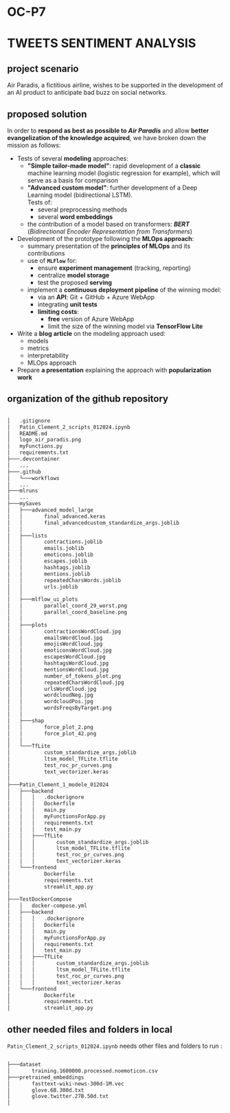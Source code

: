# OC-P7
# TWEETS SENTIMENT ANALYSIS

## project scenario

Air Paradis, a fictitious airline, wishes to be supported in the development of an AI product to anticipate bad buzz on social networks.

## proposed solution

In order to **respond as best as possible to *Air Paradis*** and allow **better evangelization of the knowledge acquired**, we have broken down the mission as follows:
- Tests of several **modeling** approaches:
    - **"Simple tailor-made model"**: rapid development of a **classic** machine learning model (logistic regression for example), which will serve as a basis for comparison
    - **"Advanced custom model"**: further development of a Deep Learning model (bidirectional LSTM).<br>
      Tests of:
        - several preprocessing methods
        - several **word embeddings**
    - the contribution of a model based on transformers: ***BERT*** (*Bidirectional Encoder Representation from Transformers*)
- Development of the prototype following the **MLOps approach**:
    - summary presentation of the **principles of MLOps** and its contributions
    - use of **`MLFlow`** for:
        - ensure **experiment management** (tracking, reporting)
        - centralize **model storage**
        - test the proposed **serving**
    - implement a **continuous deployment pipeline** of the winning model:
        - via an **API**: Git + GitHub + Azure WebApp
        - integrating **unit tests**
        - **limiting costs**:
            - **free** version of Azure WebApp
            - limit the size of the winning model via **TensorFlow Lite**
- Write a **blog article** on the modeling approach used:
    - models
    - metrics
    - interpretability
    - MLOps approach
- Prepare **a presentation** explaining the approach with **popularization work**


## organization of the github repository

```bash

│   .gitignore
│   Patin_Clement_2_scripts_012024.ipynb
│   README.md
│   logo_air_paradis.png
│   myFunctions.py
│   requirements.txt
├───.devcontainer
│   ...
├───.github
│   └───workflows
│   ...
├───mlruns
│   ...
├───mySaves
│   ├───advanced_model_large
│   │       final_advanced.keras
│   │       final_advancedcustom_standardize_args.joblib
│   │
│   ├───lists
│   │       contractions.joblib
│   │       emails.joblib
│   │       emoticons.joblib
│   │       escapes.joblib
│   │       hashtags.joblib
│   │       mentions.joblib
│   │       repeatedCharsWords.joblib
│   │       urls.joblib
│   │
│   ├───mlflow_ui_plots
│   │       parallel_coord_29_worst.png
│   │       parallel_coord_baseline.png
│   │
│   ├───plots
│   │       contractionsWordCloud.jpg
│   │       emailsWordCloud.jpg
│   │       emojisWordCloud.jpg
│   │       emoticonsWordCloud.jpg
│   │       escapesWordCloud.jpg
│   │       hashtagsWordCloud.jpg
│   │       mentionsWordCloud.jpg
│   │       number_of_tokens_plot.png
│   │       repeatedCharsWordCloud.jpg
│   │       urlsWordCloud.jpg
│   │       wordcloudNeg.jpg
│   │       wordcloudPos.jpg
│   │       wordsFreqsByTarget.png
│   │
│   ├───shap
│   │       force_plot_2.png
│   │       force_plot_42.png
│   │
│   └───TfLite
│           custom_standardize_args.joblib
│           ltsm_model_TFLite.tflite
│           test_roc_pr_curves.png
│           text_vectorizer.keras
│
├───Patin_Clement_1_modele_012024
│   ├───backend
│   │   │   .dockerignore
│   │   │   Dockerfile
│   │   │   main.py
│   │   │   myFunctionsForApp.py
│   │   │   requirements.txt
│   │   │   test_main.py
│   │   ├───TfLite
│   │   │       custom_standardize_args.joblib
│   │   │       ltsm_model_TFLite.tflite
│   │   │       test_roc_pr_curves.png
│   │   │       text_vectorizer.keras
│   └───frontend
│           Dockerfile
│           requirements.txt
│           streamlit_app.py
│
├───TestDockerCompose
│   │   docker-compose.yml
│   ├───backend
│   │   │   .dockerignore
│   │   │   Dockerfile
│   │   │   main.py
│   │   │   myFunctionsForApp.py
│   │   │   requirements.txt
│   │   │   test_main.py
│   │   ├───TfLite
│   │   │       custom_standardize_args.joblib
│   │   │       ltsm_model_TFLite.tflite
│   │   │       test_roc_pr_curves.png
│   │   │       text_vectorizer.keras
│   └───frontend
│           Dockerfile
│           requirements.txt
│           streamlit_app.py
```

## other needed files and folders in local

`Patin_Clement_2_scripts_012024.ipynb` needs other files and folders to run :

```bash

├───dataset
│       training.1600000.processed.noemoticon.csv
├───pretrained_embeddings
│       fasttext-wiki-news-300d-1M.vec
│       glove.6B.300d.txt
│       glove.twitter.27B.50d.txt
│
```